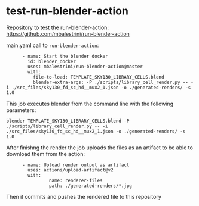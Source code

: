 # test-run-blender-action

Repository to test the run-blender-action: https://github.com/mbalestrini/run-blender-action

main.yaml call to `run-blender-action`:
```
      - name: Start the blender docker
        id: blender_docker
        uses: mbalestrini/run-blender-action@master
        with:
          file-to-load: TEMPLATE_SKY130_LIBRARY_CELLS.blend
          blender-extra-args: -P ./scripts/library_cell_render.py -- -i ./src_files/sky130_fd_sc_hd__mux2_1.json -o ./generated-renders/ -s 1.0
```

This job executes blender from the command line with the following parameters:

`blender TEMPLATE_SKY130_LIBRARY_CELLS.blend -P ./scripts/library_cell_render.py -- -i ./src_files/sky130_fd_sc_hd__mux2_1.json -o ./generated-renders/ -s 1.0`

After finishng the render the job uploads the files as an artifact to be able to download them from the action:
```
      - name: Upload render output as artifact
        uses: actions/upload-artifact@v2
        with:
                name: renderer-files
                path: ./generated-renders/*.jpg
```

Then it commits and pushes the rendered file to this repository




